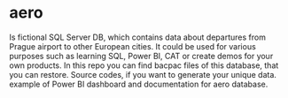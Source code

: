# aero
Is fictional SQL Server DB, which contains data about departures from Prague airport to other European cities. It could be used for various purposes such as learning SQL, Power BI, CAT or create demos for your own products. In this repo you can find bacpac files of this database, that you can restore. Source codes, if you want to generate your unique data. example of Power BI dashboard and documentation for aero database.

